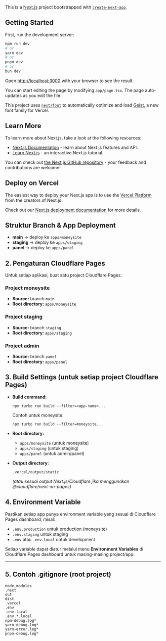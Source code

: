 This is a [Next.js](https://nextjs.org) project bootstrapped with [`create-next-app`](https://nextjs.org/docs/app/api-reference/cli/create-next-app).

## Getting Started

First, run the development server:

```bash
npm run dev
# or
yarn dev
# or
pnpm dev
# or
bun dev
```

Open [http://localhost:3000](http://localhost:3000) with your browser to see the result.

You can start editing the page by modifying `app/page.tsx`. The page auto-updates as you edit the file.

This project uses [`next/font`](https://nextjs.org/docs/app/building-your-application/optimizing/fonts) to automatically optimize and load [Geist](https://vercel.com/font), a new font family for Vercel.

## Learn More

To learn more about Next.js, take a look at the following resources:

- [Next.js Documentation](https://nextjs.org/docs) - learn about Next.js features and API.
- [Learn Next.js](https://nextjs.org/learn) - an interactive Next.js tutorial.

You can check out [the Next.js GitHub repository](https://github.com/vercel/next.js) - your feedback and contributions are welcome!

## Deploy on Vercel

The easiest way to deploy your Next.js app is to use the [Vercel Platform](https://vercel.com/new?utm_medium=default-template&filter=next.js&utm_source=create-next-app&utm_campaign=create-next-app-readme) from the creators of Next.js.

Check out our [Next.js deployment documentation](https://nextjs.org/docs/app/building-your-application/deploying) for more details.

## Struktur Branch & App Deployment

- **main** → deploy ke `apps/moneysite`
- **staging** → deploy ke `apps/staging`
- **panel** → deploy ke `apps/panel`

## 2. Pengaturan Cloudflare Pages

Untuk setiap aplikasi, buat satu project Cloudflare Pages:

### Project moneysite
- **Source:** branch `main`
- **Root directory:** `apps/moneysite`

### Project staging
- **Source:** branch `staging`
- **Root directory:** `apps/staging`

### Project admin
- **Source:** branch `panel`
- **Root directory:** `apps/panel`

## 3. Build Settings (untuk setiap project Cloudflare Pages)

- **Build command:**
  ```
  npx turbo run build --filter=<app-name>...
  ```
  Contoh untuk moneysite:
  ```
  npx turbo run build --filter=moneysite...
  ```

- **Root directory:**
  - `apps/moneysite` (untuk moneysite)
  - `apps/staging` (untuk staging)
  - `apps/panel` (untuk admin/panel)

- **Output directory:**
  ```
  .vercel/output/static
  ```
  *(atau sesuai output Next.js/Cloudflare jika menggunakan @cloudflare/next-on-pages)*

## 4. Environment Variable

Pastikan setiap app punya environment variable yang sesuai di Cloudflare Pages dashboard, misal:
- `.env.production` untuk production (moneysite)
- `.env.staging` untuk staging
- `.env` atau `.env.local` untuk development

Setiap variable dapat diatur melalui menu **Environment Variables** di Cloudflare Pages dashboard untuk masing-masing project/app.

---

## 5. Contoh .gitignore (root project)
```
node_modules
.next
out
dist
.vercel
.env
.env.local
.env.*.local
npm-debug.log*
yarn-debug.log*
yarn-error.log*
pnpm-debug.log*
```
